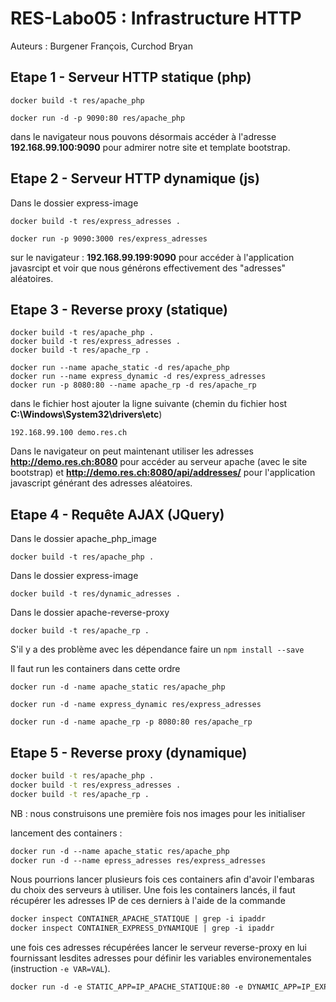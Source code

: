 # RES-Labo05 : Infrastructure HTTP

Auteurs : Burgener François, Curchod Bryan

##  Etape 1 - Serveur HTTP statique (php)

```
docker build -t res/apache_php
```

```
docker run -d -p 9090:80 res/apache_php
```

dans le navigateur nous pouvons désormais accéder à l'adresse **192.168.99.100:9090** pour admirer notre site et template bootstrap.

## Etape 2 - Serveur HTTP dynamique (js)

Dans le dossier express-image

```
docker build -t res/express_adresses .
```

```
docker run -p 9090:3000 res/express_adresses
```

sur le navigateur : **192.168.99.199:9090** pour accéder à l'application javasrcipt et voir que nous générons effectivement des "adresses" aléatoires.

## Etape 3 - Reverse proxy (statique)

```
docker build -t res/apache_php .
docker build -t res/express_adresses .
docker build -t res/apache_rp .
```

```
docker run --name apache_static -d res/apache_php
docker run --name express_dynamic -d res/express_adresses
docker run -p 8080:80 --name apache_rp -d res/apache_rp
```

dans le fichier host ajouter la ligne suivante (chemin du fichier host **C:\Windows\System32\drivers\etc**)

```
192.168.99.100 demo.res.ch
```

Dans le navigateur on peut maintenant utiliser les adresses **http://demo.res.ch:8080** pour accéder au serveur apache (avec le site bootstrap) et **http://demo.res.ch:8080/api/addresses/** pour l'application javascript générant des adresses aléatoires.

## Etape 4 - Requête AJAX (JQuery)

Dans le dossier apache_php_image

```
docker build -t res/apache_php .
```

Dans le dossier express-image

```
docker build -t res/dynamic_adresses .
```

Dans le dossier apache-reverse-proxy

```
docker build -t res/apache_rp .
```

S'il y a des problème avec les dépendance faire un `npm install --save`

Il faut run les containers dans cette ordre

```
docker run -d -name apache_static res/apache_php
```

```
docker run -d -name express_dynamic res/express_adresses
```

```
docker run -d -name apache_rp -p 8080:80 res/apache_rp
```

## Etape 5 - Reverse proxy (dynamique) 

``` bash
docker build -t res/apache_php .
docker build -t res/express_adresses .
docker build -t res/apache_rp .
```

NB : nous construisons une première fois nos images pour les initialiser

lancement des containers : 

```dockerfile
docker run -d --name apache_static res/apache_php
docker run -d --name epress_adresses res/express_adresses
```

Nous pourrions lancer plusieurs fois ces containers afin d'avoir l'embaras du choix des serveurs à utiliser. Une fois les containers lancés, il faut récupérer les adresses IP de ces derniers à l'aide de la commande 

```dockerfile
docker inspect CONTAINER_APACHE_STATIQUE | grep -i ipaddr
docker inspect CONTAINER_EXPRESS_DYNAMIQUE | grep -i ipaddr
```

une fois ces adresses récupérées lancer le serveur reverse-proxy en lui fournissant lesdites adresses pour définir les variables environementales (instruction `-e VAR=VAL`).

````dockerfile
docker run -d -e STATIC_APP=IP_APACHE_STATIQUE:80 -e DYNAMIC_APP=IP_EXPRESS_DYNAMIQUE:3000 -p 8080:80 --name apache_rp res/apache_rp
````

